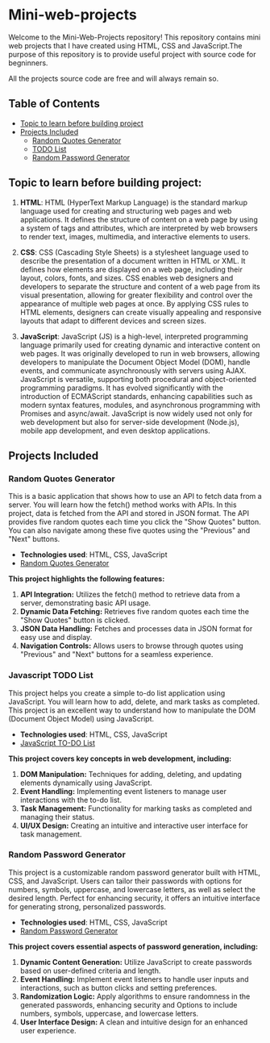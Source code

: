 # Mini-web-projects

Welcome to the Mini-Web-Projects repository!
This repository contains mini web projects that I have created using HTML, CSS and JavaScript.The purpose of this repository is to provide useful project with source code for begninners.

All the projects source code are free and will always remain so.

## Table of Contents

<!-- TOC -->

- [Topic to learn before building project](#topic-to-learn-before-building-project)
- [Projects Included](#projects-included)
  - [Random Quotes Generator](#random-quotes-generator)
  - [TODO List](#tODO-list)
  - [Random Password Generator](#Random-Password-Generator)

<!-- omit in toc -->

## Topic to learn before building project:

1. **HTML**: HTML (HyperText Markup Language) is the standard markup language used for creating and structuring web pages and web applications. It defines the structure of content on a web page by using a system of tags and attributes, which are interpreted by web browsers to render text, images, multimedia, and interactive elements to users.

2. **CSS**: CSS (Cascading Style Sheets) is a stylesheet language used to describe the presentation of a document written in HTML or XML. It defines how elements are displayed on a web page, including their layout, colors, fonts, and sizes. CSS enables web designers and developers to separate the structure and content of a web page from its visual presentation, allowing for greater flexibility and control over the appearance of multiple web pages at once. By applying CSS rules to HTML elements, designers can create visually appealing and responsive layouts that adapt to different devices and screen sizes.

3. **JavaScript**: JavaScript (JS) is a high-level, interpreted programming language primarily used for creating dynamic and interactive content on web pages. It was originally developed to run in web browsers, allowing developers to manipulate the Document Object Model (DOM), handle events, and communicate asynchronously with servers using AJAX. JavaScript is versatile, supporting both procedural and object-oriented programming paradigms. It has evolved significantly with the introduction of ECMAScript standards, enhancing capabilities such as modern syntax features, modules, and asynchronous programming with Promises and async/await. JavaScript is now widely used not only for web development but also for server-side development (Node.js), mobile app development, and even desktop applications.

## Projects Included

### Random Quotes Generator

This is a basic application that shows how to use an API to fetch data from a server. You will learn how the fetch() method works with APIs. In this project, data is fetched from the API and stored in JSON format. The API provides five random quotes each time you click the "Show Quotes" button. You can also navigate among these five quotes using the "Previous" and "Next" buttons.

- **Technologies used**: HTML, CSS, JavaScript
- [Random Quotes Generator](#)

**This project highlights the following features:**

1. **API Integration:** Utilizes the fetch() method to retrieve data from a server, demonstrating basic API usage.
2. **Dynamic Data Fetching:** Retrieves five random quotes each time the "Show Quotes" button is clicked.
3. **JSON Data Handling:** Fetches and processes data in JSON format for easy use and display.
4. **Navigation Controls:** Allows users to browse through quotes using "Previous" and "Next" buttons for a seamless experience.

### Javascript TODO List

This project helps you create a simple to-do list application using JavaScript. You will learn how to add, delete, and mark tasks as completed. This project is an excellent way to understand how to manipulate the DOM (Document Object Model) using JavaScript.

- **Technologies used**: HTML, CSS, JavaScript
- [JavaScript TO-DO List](#)

**This project covers key concepts in web development, including:**

1. **DOM Manipulation:** Techniques for adding, deleting, and updating elements dynamically using JavaScript.
2. **Event Handling:** Implementing event listeners to manage user interactions with the to-do list.
3. **Task Management:** Functionality for marking tasks as completed and managing their status.
4. **UI/UX Design:** Creating an intuitive and interactive user interface for task management.

### Random Password Generator

This project is a customizable random password generator built with HTML, CSS, and JavaScript. Users can tailor their passwords with options for numbers, symbols, uppercase, and lowercase letters, as well as select the desired length. Perfect for enhancing security, it offers an intuitive interface for generating strong, personalized passwords.

- **Technologies used**: HTML, CSS, JavaScript
- [Random Password Generator](#)

**This project covers essential aspects of password generation, including:**

1. **Dynamic Content Generation:** Utilize JavaScript to create passwords based on user-defined criteria and length.
2. **Event Handling:** Implement event listeners to handle user inputs and interactions, such as button clicks and setting preferences.
3. **Randomization Logic:** Apply algorithms to ensure randomness in the generated passwords, enhancing security and Options to include numbers, symbols, uppercase, and lowercase letters.
4. **User Interface Design:** A clean and intuitive design for an enhanced user experience.
